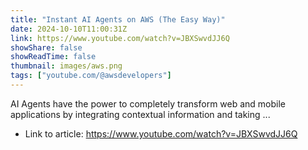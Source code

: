 ```yaml
---
title: "Instant AI Agents on AWS (The Easy Way)"
date: 2024-10-10T11:00:31Z
link: https://www.youtube.com/watch?v=JBXSwvdJJ6Q
showShare: false
showReadTime: false
thumbnail: images/aws.png
tags: ["youtube.com/@awsdevelopers"]
---
```

AI Agents have the power to completely transform web and mobile applications by integrating contextual information and taking ...

- Link to article: https://www.youtube.com/watch?v=JBXSwvdJJ6Q